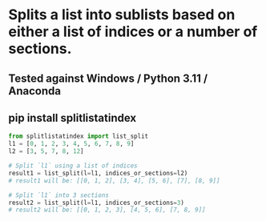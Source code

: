 # Splits a list into sublists based on either a list of indices or a number of sections.

## Tested against Windows / Python 3.11 / Anaconda

## pip install splitlistatindex

```python
from splitlistatindex import list_split
l1 = [0, 1, 2, 3, 4, 5, 6, 7, 8, 9]
l2 = [3, 5, 7, 8, 12]

# Split `l1` using a list of indices
result1 = list_split(l=l1, indices_or_sections=l2)
# result1 will be: [[0, 1, 2], [3, 4], [5, 6], [7], [8, 9]]

# Split `l1` into 3 sections
result2 = list_split(l=l1, indices_or_sections=3)
# result2 will be: [[0, 1, 2, 3], [4, 5, 6], [7, 8, 9]]

```

